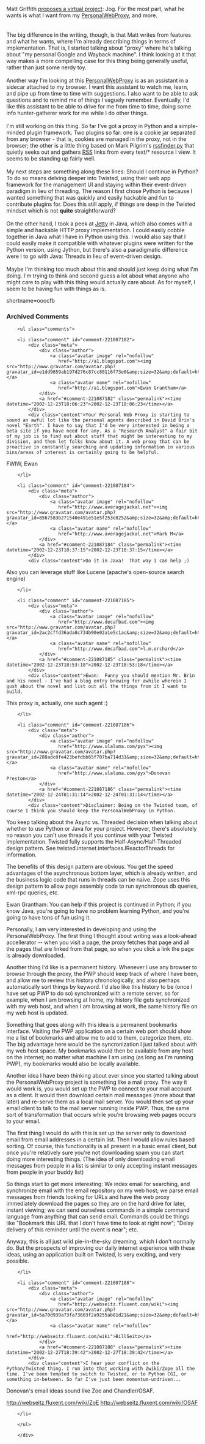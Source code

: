 Matt Griffith <a href="http://matt.griffith.com/weblog/stories/2002/12/22/jogMyPersonalGoogleampWaybackMachine.html">proposes a virtual project</a>: Jog.  For the most part, what he wants is what I want from my <a href="http://www.decafbad.com/twiki/bin/view/Main/PersonalWebProxy">PersonalWebProxy</a>, and more.  
<br /><br />
The big difference in the writing, though, is that Matt writes from features and what he wants, where I'm already describing things in terms of implementation.  That is, I started talking about "proxy" where he's talking about "my personal Google and Wayback machine".  I think looking at it that way makes a more compelling case for this thing being generally useful, rather than just some nerdy toy.
<br /><br />
Another way I'm looking at this <a href="http://www.decafbad.com/twiki/bin/view/Main/PersonalWebProxy">PersonalWebProxy</a> is as an assistant in a sidecar attached to my browser.  I want this assistant to watch me, learn, and pipe up from time to time with suggestions.  I also want to be able to ask questions and to remind me of things I vaguely remember.  Eventually, I'd like this assistant to be able to drive for me from time to time, doing some info hunter-gatherer work for me while I do other things.
<br /><br />
I'm still working on this thing.  So far I've got a proxy in Python and a simple-minded plugin framework.  Two plugins so far: one is a cookie jar separated from any browser - that is, cookies are managed in the proxy, not in the browser; the other is a little thing based on Mark Pilgrim's <a href="http://diveintomark.org/archives/2002/08/15.html">rssfinder.py</a> that quietly seeks out and gathers <a href="http://www.decafbad.com/twiki/bin/view/Main/RSS">RSS</a> links from every text/* resource I view.  It seems to be standing up fairly well.
<br /><br />
My next steps are something along these lines:  Should I continue in Python?  To do so means delving deeper into Twisted, using their web app framework for the management UI and staying within their event-driven paradigm in lieu of threading.  The reason I first chose Python is because I wanted something that was quickly and easily hackable and fun to contribute plugins for.  Does this still apply, if things are deep in the Twisted mindset which is not <strong>quite</strong> straightforward?
<br /><br />
On the other hand, I took a peek at <a href="http://jetty.mortbay.org/jetty/">Jetty</a> in Java, which also comes with a simple and hackable HTTP proxy implementation.  I could easily cobble together in Java what I have in Python using this.  I would also say that I could easily make it compatible with whatever plugins were written for the Python version, using Jython, but there's also a paradigmatic difference were I to go with Java:  Threads in lieu of event-driven design.
<br /><br />
Maybe I'm thinking too much about this and should just keep doing what I'm doing.  I'm trying to think and second guess a lot about what anyone who might care to play with this thing would actually care about.   As for myself, I seem to be having fun with things as is.
<!--more-->
shortname=ooocfb

<div id="comments" class="comments archived-comments">
            <h3>Archived Comments</h3>
            
        <ul class="comments">
            
        <li class="comment" id="comment-221087182">
            <div class="meta">
                <div class="author">
                    <a class="avatar image" rel="nofollow" 
                       href="http://a1.blogspot.com"><img src="http://www.gravatar.com/avatar.php?gravatar_id=e1dd9659ab197d276c87cc80116f73e0&amp;size=32&amp;default=http://mediacdn.disqus.com/1320279820/images/noavatar32.png"/></a>
                    <a class="avatar name" rel="nofollow" 
                       href="http://a1.blogspot.com">Ewan Grantham</a>
                </div>
                <a href="#comment-221087182" class="permalink"><time datetime="2002-12-23T18:06:23">2002-12-23T18:06:23</time></a>
            </div>
            <div class="content">Your Personal Web Proxy is starting to sound an awful lot like the personal agents described in David Brin's novel "Earth". I have to say that I'd be very interested in being a beta site if you have need for any. As a "Research Analyst" a fair bit of my job is to find out about stuff that might be interesting to my division, and then let folks know about it. A web proxy that can be proactive in constantly searching and updating information in various bins/areas of interest is certainly going to be helpful.

FWIW,
Ewan</div>
            
        </li>
    
        <li class="comment" id="comment-221087184">
            <div class="meta">
                <div class="author">
                    <a class="avatar image" rel="nofollow" 
                       href="http://www.averagejackal.net"><img src="http://www.gravatar.com/avatar.php?gravatar_id=8567583b271540e491e51e5f253e8252&amp;size=32&amp;default=http://mediacdn.disqus.com/1320279820/images/noavatar32.png"/></a>
                    <a class="avatar name" rel="nofollow" 
                       href="http://www.averagejackal.net">Mark M</a>
                </div>
                <a href="#comment-221087184" class="permalink"><time datetime="2002-12-23T18:37:15">2002-12-23T18:37:15</time></a>
            </div>
            <div class="content">Do it in Java!  That way I can help ;)
Also you can leverage stuff like Lucene (apache's open-source search engine)</div>
            
        </li>
    
        <li class="comment" id="comment-221087185">
            <div class="meta">
                <div class="author">
                    <a class="avatar image" rel="nofollow" 
                       href="http://www.decafbad.com"><img src="http://www.gravatar.com/avatar.php?gravatar_id=2ac2cffd36ada8c734b90e02a1e5c1ac&amp;size=32&amp;default=http://mediacdn.disqus.com/1320279820/images/noavatar32.png"/></a>
                    <a class="avatar name" rel="nofollow" 
                       href="http://www.decafbad.com">l.m.orchard</a>
                </div>
                <a href="#comment-221087185" class="permalink"><time datetime="2002-12-23T18:53:18">2002-12-23T18:53:18</time></a>
            </div>
            <div class="content">Ewan:  Funny you should mention Mr. Brin and his novel - I've had a blog entry brewing for awhile wherein I gush about the novel and list out all the things from it I want to build.

This proxy is, actually, one such agent :)</div>
            
        </li>
    
        <li class="comment" id="comment-221087186">
            <div class="meta">
                <div class="author">
                    <a class="avatar image" rel="nofollow" 
                       href="http://www.ulaluma.com/pyx"><img src="http://www.gravatar.com/avatar.php?gravatar_id=288adc0fe423befdbb65f707ba714d31&amp;size=32&amp;default=http://mediacdn.disqus.com/1320279820/images/noavatar32.png"/></a>
                    <a class="avatar name" rel="nofollow" 
                       href="http://www.ulaluma.com/pyx">Donovan Preston</a>
                </div>
                <a href="#comment-221087186" class="permalink"><time datetime="2002-12-24T01:31:14">2002-12-24T01:31:14</time></a>
            </div>
            <div class="content">Disclaimer: Being on the Twisted team, of course I think you should keep the PersonalWebProxy in Python.

You keep talking about the Async vs. Threaded decision when talking about whether to use Python or Java for your project. However, there's absolutely no reason you can't use threads if you continue with your Twisted implementation. Twisted fully supports the Half-Async/Half-Threaded design pattern. See twisted.internet.interfaces.IReactorThreads for information.

The benefits of this design pattern are obvious. You get the speed advantages of the asynchronous bottom layer, which is already written, and the business logic code that runs in threads can be naive. Zope uses this design pattern to allow page assembly code to run synchronous db queries, xml-rpc queries, etc.

Ewan Grantham: You can help if this project is continued in Python; if you know Java, you're going to have no problem learning Python, and you're going to have tons of fun using it.
 
Personally, I am very interested in developing and using the PersonalWebProxy. The first thing I thought about writing was a look-ahead accellerator -- when you visit a page, the proxy fetches that page and all the pages that are linked from that page, so when you click a link the page is already downloaded.

Another thing I'd like is a permanent history. Whenever I use any browser to browse through the proxy, the PWP should keep track of where I have been, and allow me to review this history chronologically, and also perhaps automatically sort things by keyword. I'd also like this history to be (once I have set up PWP to do so) synchronized with a remote server, so for example, when I am browsing at home, my history file gets synchronized with my web host, and when I am browsing at work, the same history file on my web host is updated.

Something that goes along with this idea is a permanent bookmarks interface. Visiting the PWP application on a certain web port should show me a list of bookmarks and allow me to add to them, categorize them, etc. The big advantage here would be the syncronization I just talked about with my web host space. My bookmarks would then be available from any host on the internet; no matter what machine I am using (as long as I'm running PWP), my bookmarks would also be locally available.

Another idea I have been thinking about ever since you started talking about the PersonalWebProxy project is something like a mail proxy. The way it would work is, you would set up the PWP to connect to your mail account as a client. It would then download certain mail messages (more about that later) and re-serve them as a local mail server. You would then set up your email client to talk to the mail server running inside PWP. Thus, the same sort of transformation that occurs while you're browsing web pages occurs to your email.

The first thing I would do with this is set up the server only to download email from email addresses in a certain list. Then I would allow rules based sorting. Of course, this functionality is all present in a basic email client, but once you're relatively sure you're not downloading spam you can start doing more interesting things. (The idea of only downloading email messages from people in a list is similar to only accepting instant messages from people in your buddy list)

So things start to get more interesting: We index email for searching, and synchronize email with the email repository on my web host; we parse email messages from friends looking for URLs and have the web proxy immediately download the pages so they are on the hard drive for later, instant viewing; we can send ourselves commands in a simple command language from anything that can send email. Commands could be things like "Bookmark this URL that I don't have time to look at right now"; "Delay delivery of this reminder until the event is near"; etc.

Anyway, this is all just wild pie-in-the-sky dreaming, which I don't normally do. But the prospects of improving our daily internet experience with these ideas, using an application built on Twisted, is very exciting, and very possible.</div>
            
        </li>
    
        <li class="comment" id="comment-221087188">
            <div class="meta">
                <div class="author">
                    <a class="avatar image" rel="nofollow" 
                       href="http://webseitz.fluxent.com/wiki"><img src="http://www.gravatar.com/avatar.php?gravatar_id=5a70d939a73fa73603f2a9255ab81d21&amp;size=32&amp;default=http://mediacdn.disqus.com/1320279820/images/noavatar32.png"/></a>
                    <a class="avatar name" rel="nofollow" 
                       href="http://webseitz.fluxent.com/wiki">BillSeitz</a>
                </div>
                <a href="#comment-221087188" class="permalink"><time datetime="2002-12-27T18:39:42">2002-12-27T18:39:42</time></a>
            </div>
            <div class="content">I hear your conflict on the Python/Twisted thing. I run into that working with Zwiki/Zope all the time. I've been tempted to switch to Twisted, or to Python CGI, or something in-between. So far I've just been momentum-undriven...

Donovan's email ideas sound like Zoe and Chandler/OSAF.

http://webseitz.fluxent.com/wiki/ZoE
http://webseitz.fluxent.com/wiki/OSAF</div>
            
        </li>
    
        </ul>
    
        </div>
    